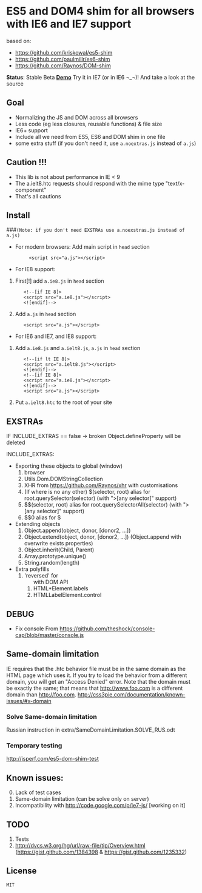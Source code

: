 
# ES5 and DOM4 shim for all browsers with IE6 and IE7 support
based on:

- https://github.com/kriskowal/es5-shim
- https://github.com/paulmillr/es6-shim
- https://github.com/Raynos/DOM-shim

__Status__: Stable Beta
[__Demo__](http://h123.ru/ES5-DOM-SHIM/simple/index.html) Try it in IE7 (or in IE6 ¬_¬)! And take a look at the source

## Goal

 - Normalizing the JS and DOM across all browsers
 - Less code (eg less closures, reusable functions) & file size
 - IE6+ support
 - Include all we need from ES5, ES6 and DOM shim in one file
 - some extra stuff (if you don't need it, use `a.noextras.js` instead of `a.js`)

## Caution !!!

 - This lib is not about performance in IE < 9
 - The a.ielt8.htc requests should respond with the mime type "text/x-component"
 - That's all cautions
 
## Install
###`(Note: if you don't need EXSTRAs use a.noexstras.js instead of a.js)`
 - For modern browsers:
  Add main script in `head` section
  
            <script src="a.js"></script>
			
 - For IE8 support:
			
  1. First[!] add `a.ie8.js` in `head` section
  
            <!--[if IE 8]>
			<script src="a.ie8.js"></script>
			<![endif]-->
			
  2. Add `a.js` in `head` section
  
            <script src="a.js"></script>

 - For IE6 and IE7, and IE8 support:			
  1. Add `a.ie8.js` and `a.ielt8.js`, `a.js` in `head` section
  
			<!--[if lt IE 8]>
			<script src="a.ielt8.js"></script>
			<![endif]-->
            <!--[if IE 8]>
			<script src="a.ie8.js"></script>
			<![endif]-->
			<script src="a.js"></script>
			
  2. Put `a.ielt8.htc` to the root of your site

## EXSTRAs

IF INCLUDE_EXTRAS == false ->
 broken Object.defineProperty will be deleted

INCLUDE_EXTRAS:

 - Exporting these objects to global (window)
	1. browser
	2. Utils.Dom.DOMStringCollection
	3. XHR from https://github.com/Raynos/xhr with customisations
	4. (If where is no any other) $(selector, root) alias for root.querySelector(selector) (with ">[any selector]" support)
	5. $$(selector, root) alias for root.querySelectorAll(selector) (with ">[any selector]" support)
	6. $$0 alias for $
 - Extending objects
	1. Object.append(object, donor, [donor2, ...])
	2. Object.extend(object, donor, [donor2, ...]) (Object.append with overwrite exists properties)
	3. Object.inherit(Child, Parent)
	4. Array.prototype.unique()
	5. String.random(length)
 - Extra polyfills
	1. 'reversed' for <ol> with DOM API
	2. HTML*Element.labels
	3. HTMLLabelElement.control

## DEBUG

 - Fix console From https://github.com/theshock/console-cap/blob/master/console.js
 
## Same-domain limitation

IE requires that the .htc behavior file must be in the same domain as the HTML page which uses it. If you try to load the behavior from a different domain, you will get an "Access Denied" error.
Note that the domain must be exactly the same; that means that http://www.foo.com is a different domain than http://foo.com.
http://css3pie.com/documentation/known-issues/#x-domain

### Solve Same-domain limitation
Russian instruction in extra/SameDomainLimitation.SOLVE_RUS.odt

### Temporary testing
http://jsperf.com/es5-dom-shim-test

## Known issues:
0. Lack of test cases
1. Same-domain limitation (can be solve only on server)
2. Incompatibility with http://code.google.com/p/ie7-js/ [working on it]

## TODO
1. Tests
2. http://dvcs.w3.org/hg/url/raw-file/tip/Overview.html (https://gist.github.com/1384398 & https://gist.github.com/1235332)

## License

    MIT
	